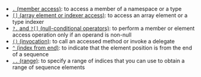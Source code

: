 - [`.` (member access)](https://learn.microsoft.com/en-us/dotnet/csharp/language-reference/operators/member-access-operators#member-access-expression-): to access a member of a namespace or a type
- [`[]` (array element or indexer access)](https://learn.microsoft.com/en-us/dotnet/csharp/language-reference/operators/member-access-operators#indexer-operator-): to access an array element or a type indexer
- [`?.` and `?[]` (null-conditional operators)](https://learn.microsoft.com/en-us/dotnet/csharp/language-reference/operators/member-access-operators#null-conditional-operators--and-): to perform a member or element access operation only if an operand is non-null
- [`()` (invocation)](https://learn.microsoft.com/en-us/dotnet/csharp/language-reference/operators/member-access-operators#invocation-expression-): to call an accessed method or invoke a delegate
- [`^` (index from end)](https://learn.microsoft.com/en-us/dotnet/csharp/language-reference/operators/member-access-operators#index-from-end-operator-): to indicate that the element position is from the end of a sequence
- [`..` (range)](https://learn.microsoft.com/en-us/dotnet/csharp/language-reference/operators/member-access-operators#range-operator-): to specify a range of indices that you can use to obtain a range of sequence elements